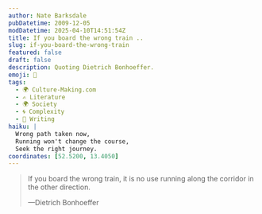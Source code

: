 ```yaml
---
author: Nate Barksdale
pubDatetime: 2009-12-05
modDatetime: 2025-04-10T14:51:54Z
title: If you board the wrong train ..
slug: if-you-board-the-wrong-train
featured: false
draft: false
description: Quoting Dietrich Bonhoeffer.
emoji: 🚉
tags:
  - 🌍 Culture-Making.com
  - ✍️ Literature
  - 🌍 Society
  - 🌀 Complexity
  - 📝 Writing
haiku: |
  Wrong path taken now,  
  Running won't change the course,  
  Seek the right journey.
coordinates: [52.5200, 13.4050]
---
```


> If you board the wrong train, it is no use running along the corridor in the other direction.
>
> —Dietrich Bonhoeffer
